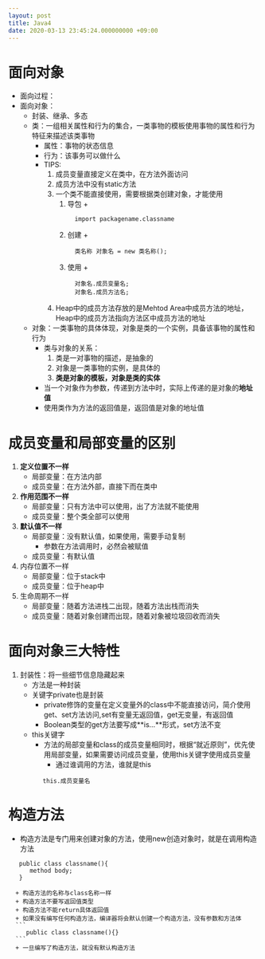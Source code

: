 ```yaml
---
layout: post
title: Java4
date: 2020-03-13 23:45:24.000000000 +09:00
---
```


# 面向对象
   + 面向过程：
   + 面向对象：
      + 封装、继承、多态
      + 类：一组相关属性和行为的集合，一类事物的模板使用事物的属性和行为特征来描述该类事物
         + 属性：事物的状态信息
         + 行为：该事务可以做什么
         + TIPS:
            1. 成员变量直接定义在类中，在方法外面访问
            2. 成员方法中没有static方法
            3. 一个类不能直接使用，需要根据类创建对象，才能使用
               1. 导包
                  + 
                  ```
                    import packagename.classname
                  ```
               2. 创建
                  + 
                  ```
                    类名称 对象名 = new 类名称();
                  ```
               3. 使用
                  + 
                  ```
                    对象名.成员变量名;
                    对象名.成员方法名;
                  ```
            4. Heap中的成员方法存放的是Mehtod Area中成员方法的地址，Heap中的成员方法指向方法区中成员方法的地址
      + 对象：一类事物的具体体现，对象是类的一个实例，具备该事物的属性和行为
         + 类与对象的关系：
            1. 类是一对事物的描述，是抽象的
            2. 对象是一类事物的实例，是具体的
            3. **类是对象的模板，对象是类的实体**
         + 当一个对象作为参数，传递到方法中时，实际上传递的是对象的**地址值**
         + 使用类作为方法的返回值是，返回值是对象的地址值

# 成员变量和局部变量的区别
   1. **定义位置不一样**
      + 局部变量：在方法内部
      + 成员变量：在方法外部，直接下而在类中
   2. **作用范围不一样**
      + 局部变量：只有方法中可以使用，出了方法就不能使用
      + 成员变量：整个类全部可以使用
   3. **默认值不一样**
      + 局部变量：没有默认值，如果使用，需要手动复制
         + 参数在方法调用时，必然会被赋值
      + 成员变量：有默认值
   4. 内存位置不一样
      + 局部变量：位于stack中
      + 成员变量：位于heap中
   5. 生命周期不一样
      + 局部变量：随着方法进栈二出现，随着方法出栈而消失
      + 成员变量：随着对象创建而出现，随着对象被垃圾回收而消失

# 面向对象三大特性
   1. 封装性：将一些细节信息隐藏起来
      + 方法是一种封装
      + 关键字private也是封装
         + private修饰的变量在定义变量外的class中不能直接访问，简介使用get、set方法访问,set有变量无返回值，get无变量，有返回值
         + Boolean类型的get方法要写成**is...**形式，set方法不变
      + this关键字
         + 方法的局部变量和class的成员变量相同时，根据“就近原则”，优先使用局部变量，如果需要访问成员变量，使用this关键字使用成员变量
            + 通过谁调用的方法，谁就是this
         ```
            this.成员变量名
         ```

# 构造方法
   + 构造方法是专门用来创建对象的方法，使用new创造对象时，就是在调用构造方法
   ```
      public class classname(){
         method body;
      }
   ```
      + 构造方法的名称与class名称一样
      + 构造方法不要写返回值类型
      + 构造方法不能return具体返回值
      + 如果没有编写任何构造方法，编译器将会默认创建一个构造方法，没有参数和方法体
      ```
         public class classname(){}
      ```
      + 一旦编写了构造方法，就没有默认构造方法